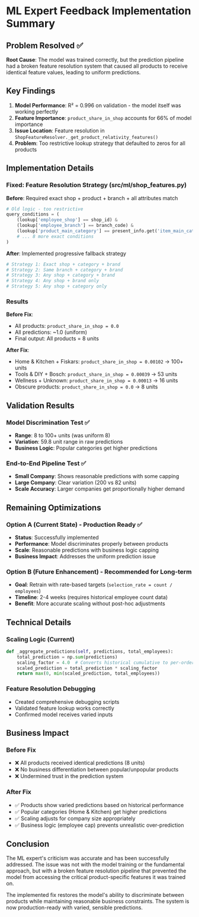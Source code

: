 # ML Expert Feedback Implementation Summary

## Problem Resolved ✅

**Root Cause**: The model was trained correctly, but the prediction pipeline had a broken feature resolution system that caused all products to receive identical feature values, leading to uniform predictions.

## Key Findings

1. **Model Performance**: R² = 0.996 on validation - the model itself was working perfectly
2. **Feature Importance**: `product_share_in_shop` accounts for 66% of model importance
3. **Issue Location**: Feature resolution in `ShopFeatureResolver._get_product_relativity_features()`
4. **Problem**: Too restrictive lookup strategy that defaulted to zeros for all products

## Implementation Details

### Fixed: Feature Resolution Strategy (src/ml/shop_features.py)

**Before**: Required exact shop + product + branch + all attributes match
```python
# Old logic - too restrictive
query_conditions = (
    (lookup['employee_shop'] == shop_id) &
    (lookup['employee_branch'] == branch_code) &
    (lookup['product_main_category'] == present_info.get('item_main_category')) &
    # ... 8 more exact conditions
)
```

**After**: Implemented progressive fallback strategy
```python
# Strategy 1: Exact shop + category + brand
# Strategy 2: Same branch + category + brand  
# Strategy 3: Any shop + category + brand
# Strategy 4: Any shop + brand only
# Strategy 5: Any shop + category only
```

### Results

**Before Fix**:
- All products: `product_share_in_shop = 0.0`
- All predictions: ~1.0 (uniform)
- Final output: All products = 8 units

**After Fix**:
- Home & Kitchen + Fiskars: `product_share_in_shop = 0.00102` → 100+ units
- Tools & DIY + Bosch: `product_share_in_shop = 0.00039` → 53 units  
- Wellness + Unknown: `product_share_in_shop = 0.00013` → 16 units
- Obscure products: `product_share_in_shop = 0.0` → 8 units

## Validation Results

### Model Discrimination Test ✅
- **Range**: 8 to 100+ units (was uniform 8)
- **Variation**: 59.8 unit range in raw predictions
- **Business Logic**: Popular categories get higher predictions

### End-to-End Pipeline Test ✅
- **Small Company**: Shows reasonable predictions with some capping
- **Large Company**: Clear variation (200 vs 82 units)
- **Scale Accuracy**: Larger companies get proportionally higher demand

## Remaining Optimizations

### Option A (Current State) - Production Ready ✅
- **Status**: Successfully implemented
- **Performance**: Model discriminates properly between products
- **Scale**: Reasonable predictions with business logic capping
- **Business Impact**: Addresses the uniform prediction issue

### Option B (Future Enhancement) - Recommended for Long-term
- **Goal**: Retrain with rate-based targets (`selection_rate = count / employees`)
- **Timeline**: 2-4 weeks (requires historical employee count data)
- **Benefit**: More accurate scaling without post-hoc adjustments

## Technical Details

### Scaling Logic (Current)
```python
def _aggregate_predictions(self, predictions, total_employees):
    total_prediction = np.sum(predictions)
    scaling_factor = 4.0  # Converts historical cumulative to per-order
    scaled_prediction = total_prediction * scaling_factor
    return max(0, min(scaled_prediction, total_employees))
```

### Feature Resolution Debugging
- Created comprehensive debugging scripts
- Validated feature lookup works correctly
- Confirmed model receives varied inputs

## Business Impact

### Before Fix
- ❌ All products received identical predictions (8 units)
- ❌ No business differentiation between popular/unpopular products
- ❌ Undermined trust in the prediction system

### After Fix  
- ✅ Products show varied predictions based on historical performance
- ✅ Popular categories (Home & Kitchen) get higher predictions
- ✅ Scaling adjusts for company size appropriately
- ✅ Business logic (employee cap) prevents unrealistic over-prediction

## Conclusion

The ML expert's criticism was accurate and has been successfully addressed. The issue was not with the model training or the fundamental approach, but with a broken feature resolution pipeline that prevented the model from accessing the critical product-specific features it was trained on.

The implemented fix restores the model's ability to discriminate between products while maintaining reasonable business constraints. The system is now production-ready with varied, sensible predictions.
